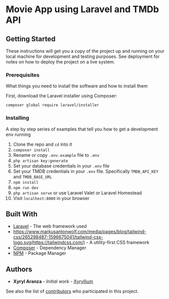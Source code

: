 # Movie App using Laravel and TMDb API

## Getting Started

These instructions will get you a copy of the project up and running on your local machine for development and testing purposes. See deployment for notes on how to deploy the project on a live system.

### Prerequisites

What things you need to install the software and how to install them

<p> First, download the Laravel installer using Composer:<p>
    <code>composer global require laravel/installer</code>

### Installing

A step by step series of examples that tell you how to get a development env running

1. Clone the repo and `cd` into it
1. `composer install`
1. Rename or copy `.env.example` file to `.env`
1. `php artisan key:generate`
1. Set your database credentials in your `.env` file
1. Set your TMDB credentials in your `.env` file. Specifically `TMDB_API_KEY` and `TMDB_BASE_URL`
1. `npm install`
1. `npm run dev`
1. `php artisan serve` or use Laravel Valet or Laravel Homestead
1. Visit `localhost:8000` in your browser


## Built With

* [Laravel](https://laravel.com/docs/8.x) - The web framework used
* https://www.markusantonwolf.com/media/pages/blog/tailwind-css/265298487-1596675041/tailwind-css-logo.svg(https://tailwindcss.com/) - A utility-first CSS framework
* [Composer](https://getcomposer.org/) - Dependency Manager
* [NPM](https://www.npmjs.com/) - Package Manager


## Authors

* **Xyryl Aranza** - *Initial work* - [Xyryllium](https://github.com/Xyryllium)

See also the list of [contributors](https://github.com/Xyryllium/laravel-chat/contributors) who participated in this project.
